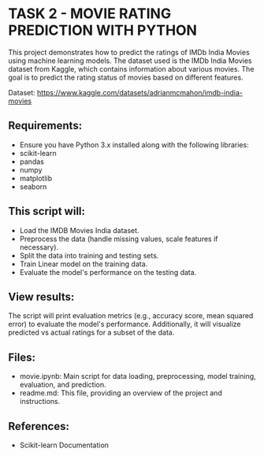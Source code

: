 
# **TASK 2 - MOVIE RATING PREDICTION WITH PYTHON**

This project demonstrates how to predict the ratings of IMDb India Movies using machine learning models. The dataset used is the IMDb India Movies dataset from Kaggle, which contains information about various movies. The goal is to predict the rating status of movies based on different features.  

Dataset: https://www.kaggle.com/datasets/adrianmcmahon/imdb-india-movies

## Requirements:  
- Ensure you have Python 3.x installed along with the following libraries:
- scikit-learn
- pandas
- numpy
- matplotlib
- seaborn

## This script will:

- Load the IMDB Movies India dataset.
- Preprocess the data (handle missing values, scale features if necessary).
- Split the data into training and testing sets.
- Train Linear model on the training data.
- Evaluate the model's performance on the testing data.

## View results:  

The script will print evaluation metrics (e.g., accuracy score, mean squared error) to evaluate the model's performance. Additionally, it will visualize predicted vs actual ratings for a subset of the data.

## Files:
- movie.ipynb: Main script for data loading, preprocessing, model training, evaluation, and prediction.
- readme.md: This file, providing an overview of the project and instructions.

## References:
- Scikit-learn Documentation

